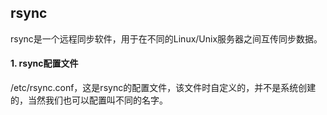 ## rsync
rsync是一个远程同步软件，用于在不同的Linux/Unix服务器之间互传同步数据。


#### 1. rsync配置文件
/etc/rsync.conf，这是rsync的配置文件，该文件时自定义的，并不是系统创建的，当然我们也可以配置叫不同的名字。

